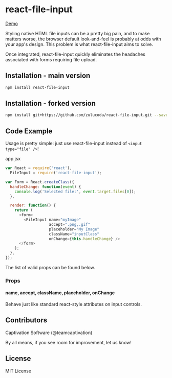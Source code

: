 react-file-input
============
[Demo](https://captivationsoftware.github.io/react-file-input)

Styling native HTML file inputs can be a pretty big pain, and to make matters worse, the browser default look-and-feel is probably at odds with your app's design. This problem is what react-file-input aims to solve.

Once integrated, react-file-input quickly eliminates the headaches associated with forms requiring file upload.

## Installation - main version
```sh
npm install react-file-input
```

## Installation - forked version
```sh
npm install git+https://github.com/zulucoda/react-file-input.git --save
```


## Code Example
Usage is pretty simple: just use react-file-input instead of `<input type="file" />`!

app.jsx
```js
var React = require('react'),
  FileInput = require('react-file-input');

var Form = React.createClass({
  handleChange: function(event) {
    console.log('Selected file:', event.target.files[0]);
  },

  render: function() {
    return (
      <form>
        <FileInput name="myImage"
                   accept=".png,.gif"
                   placeholder="My Image"
                   className="inputClass"
                   onChange={this.handleChange} />
      </form>
    );
  },
});

```

The list of valid props can be found below.

### Props

#### name, accept, className, placeholder, onChange
Behave just like standard react-style attributes on input controls.

## Contributors

Captivation Software (@teamcaptivation)

By all means, if you see room for improvement, let us know!


## License

MIT License
